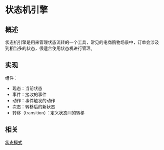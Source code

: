 # 状态机引擎

## 概述

状态机引擎是用来管理状态流转的一个工具，常见的电商购物场景中，订单会涉及到相当多的状态，很适合使用状态机进行管理。

## 实现

组件：

- 现态：当前状态
- 事件：接收的事件
- 动作：事件触发的动作
- 次态：转移后的新状态
- 转移（transition）：定义状态间的转移

## 相关

[状态模式](https://design-patterns.readthedocs.io/zh_CN/latest/behavioral_patterns/state.html)
